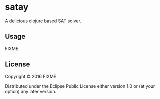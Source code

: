 # satay

A delicious clojure based SAT solver.

## Usage

FIXME

## License

Copyright © 2016 FIXME

Distributed under the Eclipse Public License either version 1.0 or (at
your option) any later version.
